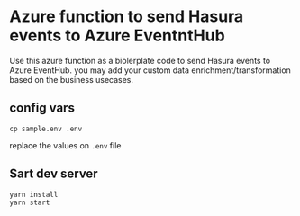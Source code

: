 # Azure function to send Hasura events to Azure EventntHub

Use this azure function as a biolerplate code to send Hasura events to Azure EventHub. you may add your custom data enrichment/transformation based on the business usecases.

## config vars 

```shell
cp sample.env .env
```

replace the values on `.env` file
## Sart dev server

```shell
yarn install
yarn start
```
